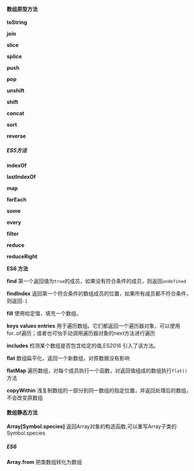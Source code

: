 #### 数组原型方法

**toString**

**join**

**slice**

**splice**

**push**

**pop**

**unshift**

**shift**

**concat**

**sort**

**reverse**

##### ES5方法

**indexOf**

**lastIndexOf**

**map**

**forEach**

**some**

**every**

**filter**

**reduce**

**reduceRight**

**ES6 方法**

**find** 	第一个返回值为`true`的成员，如果没有符合条件的成员，则返回`undefined`

**findIndex** 	返回第一个符合条件的数组成员的位置，如果所有成员都不符合条件，则返回`-1`

**fill** 使用给定值，填充一个数组。

**keys	values  entries**  用于遍历数组。它们都返回一个遍历器对象，可以使用for..of遍历；或者也可怡手动调用遍历器对象的next方法进行遍历

**includes** 检测某个数组是否包含给定的值,ES2016 引入了该方法。

**flat** 数组扁平化，返回一个新数组，对原数据没有影响

**flatMap** 遍历数组，对每个成员执行一个函数，对返回值组成的数组执行`flat()`方法

**copyWithin** 浅复制数组的一部分到同一数组的指定位置，并返回处理后的数组，不会改变原数组



#### 数组静态方法

**Array[Symbol.species]**  返回Array对象的构造函数,可以重写Array子类的Symbol.species

##### ES6

**Array.from**  把类数组转化为数组

